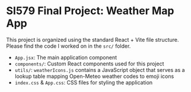 # SI579 Final Project: Weather Map App

This project is organized using the standard React + Vite file structure. Please find the code I worked on in the `src/` folder.

- `App.jsx`: The main application component
- `components/`: Custom React components used for this project
- `utils/`: `weatherIcons.js` contains a JavaScript object that serves as a lookup table mapping Open-Meteo weather codes to emoji icons
- `index.css` & `App.css`: CSS files for styling the application
